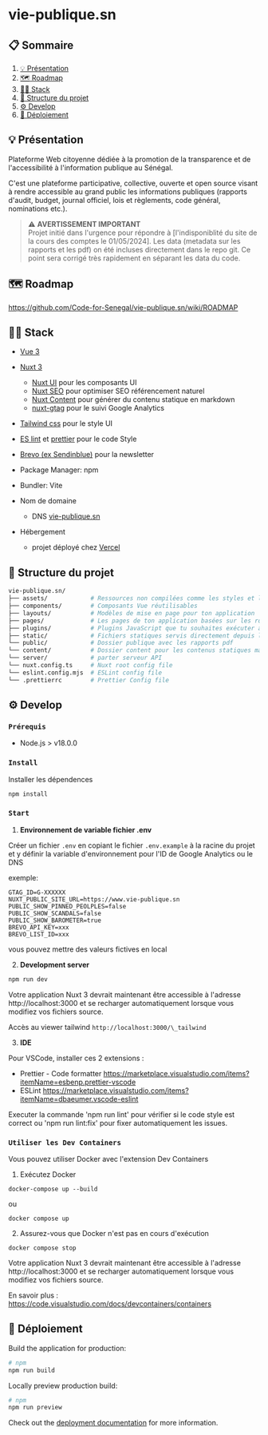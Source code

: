 # vie-publique.sn

## 📋 Sommaire

1. [💡 Présentation](#présentation)
2. [🗺️ Roadmap](#roadmap)
3. [👨‍💻 Stack](#stack)
4. [📁 Structure du projet](#structure-du-projet)
5. [⚙️ Develop](#develop)
6. [🚀 Déploiement](#deploiement)

## 💡 Présentation

Plateforme Web citoyenne dédiée à la promotion de la transparence et de l'accessibilité à l'information publique au Sénégal.

C'est une plateforme participative, collective, ouverte et open source visant à rendre accessible au grand public les informations publiques (rapports d'audit, budget, journal officiel, lois et règlements, code général, nominations etc.).

> ⚠️ **AVERTISSEMENT IMPORTANT**  
> Projet initié dans l'urgence pour répondre à [l'indisponiblité du site de la cours des comptes le 01/05/2024]. Les data (metadata sur les rapports et les pdf) on été incluses directement dans le repo git. Ce point sera corrigé très rapidement en séparant les data du code.

## 🗺️ Roadmap

https://github.com/Code-for-Senegal/vie-publique.sn/wiki/ROADMAP

## 👨‍💻 Stack

- [Vue 3](https://vuejs.org)
- [Nuxt 3](https://nuxt.com)
  - [Nuxt UI](https://ui.nuxt.com) pour les composants UI
  - [Nuxt SEO](https://nuxtseo.com) pour optimiser SEO référencement naturel
  - [Nuxt Content](https://content.nuxt.com/) pour générer du contenu statique en markdown
  - [nuxt-gtag](https://nuxt.com/modules/gtag) pour le suivi Google Analytics
- [Tailwind css](https://tailwindcss.com/) pour le style UI
- [ES lint](https://nuxt.com/docs/guide/concepts/code-style) et [prettier](https://prettier.io) pour le code Style
- [Brevo (ex Sendinblue)](https://www.brevo.com/fr/) pour la newsletter

- Package Manager: npm
- Bundler: Vite
- Nom de domaine
  - DNS [vie-publique.sn](https://www.vie-publique.sn)
- Hébergement
  - projet déployé chez [Vercel](https://vercel.com)

## 📁 Structure du projet

```graphql
vie-publique.sn/
├── assets/            # Ressources non compilées comme les styles et les images
├── components/        # Composants Vue réutilisables
├── layouts/           # Modèles de mise en page pour ton application
├── pages/             # Les pages de ton application basées sur les routes
├── plugins/           # Plugins JavaScript que tu souhaites exécuter avant l'instance root Vue
├── static/            # Fichiers statiques servis directement depuis la racine
└── public/            # Dossier publique avec les rapports pdf
└── content/           # Dossier content pour les contenus statiques markdown
└── server/            # parter serveur API
└── nuxt.config.ts     # Nuxt root config file
└── eslint.config.mjs  # ESLint config file
└── .prettierrc        # Prettier Config file
```

## ⚙️ Develop

### `Prérequis`

- Node.js > v18.0.0

### `Install`

Installer les dépendences

```bash
npm install
```

### `Start`

1. **Environnement de variable fichier .env**

Créer un fichier `.env` en copiant le fichier `.env.example` à la racine du projet et y définir la variable d'environnement pour l'ID de Google Analytics ou le DNS

exemple:

```
GTAG_ID=G-XXXXXX
NUXT_PUBLIC_SITE_URL=https://www.vie-publique.sn
PUBLIC_SHOW_PINNED_PEOLPLES=false
PUBLIC_SHOW_SCANDALS=false
PUBLIC_SHOW_BAROMETER=true
BREVO_API_KEY=xxx
BREVO_LIST_ID=xxx
```

vous pouvez mettre des valeurs fictives en local

2. **Development server**

```bash
npm run dev
```

Votre application Nuxt 3 devrait maintenant être accessible à l'adresse http://localhost:3000 et se recharger automatiquement lorsque vous modifiez vos fichiers source.

Accès au viewer tailwind `http://localhost:3000/\_tailwind`

3. **IDE**

Pour VSCode, installer ces 2 extensions :

- Prettier - Code formatter https://marketplace.visualstudio.com/items?itemName=esbenp.prettier-vscode
- ESLint https://marketplace.visualstudio.com/items?itemName=dbaeumer.vscode-eslint

Executer la commande 'npm run lint' pour vérifier si le code style est correct ou 'npm run lint:fix' pour fixer automatiquement les issues.

### `Utiliser les Dev Containers`

Vous pouvez utiliser Docker avec l'extension Dev Containers

1. Exécutez Docker

```shell
docker-compose up --build
```

ou

```shell
docker compose up
```

2. Assurez-vous que Docker n'est pas en cours d'exécution

```shell
docker compose stop
```

Votre application Nuxt 3 devrait maintenant être accessible à l'adresse http://localhost:3000 et se recharger automatiquement lorsque vous modifiez vos fichiers source.

En savoir plus : https://code.visualstudio.com/docs/devcontainers/containers

## 🚀 Déploiement

Build the application for production:

```bash
# npm
npm run build
```

Locally preview production build:

```bash
# npm
npm run preview
```

Check out the [deployment documentation](https://nuxt.com/docs/getting-started/deployment) for more information.

